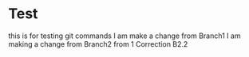 # Test
this is for testing git commands
I am make a change from Branch1
	I am making a change from Branch2 from 1	Correction B2.2	
